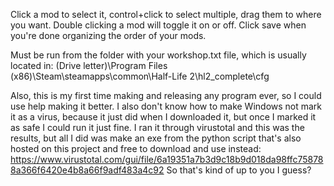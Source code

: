  Click a mod to select it, control+click to select multiple, drag them to where you want.  Double clicking a mod will toggle it on or off.  Click save when you're done organizing the order of your mods.

Must be run from the folder with your workshop.txt file, which is usually located in:
(Drive letter)\Program Files (x86)\Steam\steamapps\common\Half-Life 2\hl2_complete\cfg


Also, this is my first time making and releasing any program ever, so I could use help making it better.  I also don't know how to make Windows not mark it as a virus, because it just did when I downloaded it, but once I marked it as safe I could run it just fine. I ran it through virustotal and this was the results, but all I did was make an exe from the python script that's also hosted on this project and free to download and use instead:
https://www.virustotal.com/gui/file/6a19351a7b3d9c18b9d018da98ffc758788a366f6420e4b8a66f9adf483a4c92
So that's kind of up to you I guess? 
